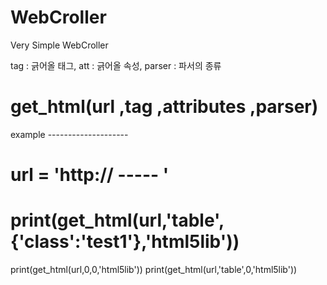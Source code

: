 # WebCroller
Very Simple WebCroller

tag : 긁어올 태그, att : 긁어올 속성, parser : 파서의 종류
# get_html(url ,tag ,attributes ,parser)


 example --------------------
# url = 'http:// ----- '

# print(get_html(url,'table',{'class':'test1'},'html5lib'))

print(get_html(url,0,0,'html5lib'))
print(get_html(url,'table',0,'html5lib'))

